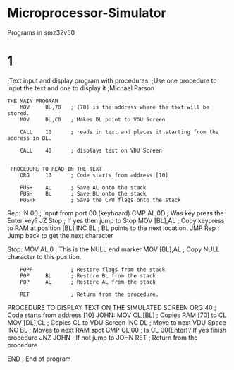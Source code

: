 # Microprocessor-Simulator
Programs in smz32v50

# 1

;Text input and display program with procedures.
;Use one procedure to input the text and one to display it
;Michael Parson


    THE MAIN PROGRAM
        MOV     BL,70   ; [70] is the address where the text will be stored. 
        MOV     DL,C0   ; Makes DL point to VDU Screen

        CALL    10      ; reads in text and places it starting from the address in BL.

        CALL    40      ; displays text on VDU Screen


     PROCEDURE TO READ IN THE TEXT
        ORG     10      ; Code starts from address [10]

        PUSH    AL      ; Save AL onto the stack
        PUSH    BL      ; Save BL onto the stack
        PUSHF           ; Save the CPU flags onto the stack

Rep:
        IN      00      ; Input from port 00 (keyboard)
        CMP     AL,0D   ; Was key press the Enter key?
        JZ      Stop    ; If yes then jump to Stop
        MOV     [BL],AL ; Copy keypress to RAM at position [BL]
        INC     BL      ; BL points to the next location.
        JMP     Rep     ; Jump back to get the next character

Stop:
        MOV     AL,0    ; This is the NULL end marker
        MOV     [BL],AL ; Copy NULL character to this position.

        POPF            ; Restore flags from the stack
        POP     BL      ; Restore BL from the stack
        POP     AL      ; Restore AL from the stack

        RET             ; Return from the procedure.

  PROCEDURE TO DISPLAY TEXT ON THE SIMULATED SCREEN
        ORG     40      ; Code starts from address [10]
JOHN:
        MOV     CL,[BL] ; Copies RAM [70] to CL
        MOV     [DL],CL ; Copies CL to VDU Screen
        INC     DL      ; Move to next VDU Space
        INC     BL      ; Moves to next RAM spot
        CMP     CL,00   ; Is CL 00(Enter)? If yes finish procedure
        JNZ     JOHN    ; If not jump to JOHN
        RET             ; Return from the procedure



  END           ; End of program
